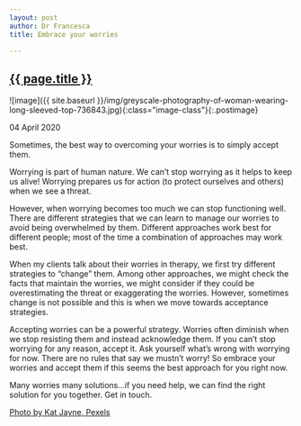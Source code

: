 ```yaml
---
layout: post
author: Dr Francesca
title: Embrace your worries

---
```

 
 <h2 class="postheader"><a href="{{ site.baseurl }}{{ page.url }}">{{ page.title }}</a></h2>


![image]({{ site.baseurl }}/img/greyscale-photography-of-woman-wearing-long-sleeved-top-736843.jpg){:class="image-class"}{:.postimage}

<p class="blogdate">04 April 2020</p>

<p class="blogcopy">Sometimes, the best way to overcoming your worries is to simply accept them.</p> 

<p class="blogcopy">Worrying is part of human nature. We can’t stop worrying as it helps to keep us alive! Worrying prepares us for action (to protect ourselves and others) when we see a threat.</p> 

<p class="blogcopy">However, when worrying becomes too much we can stop functioning well. There are different strategies that we can learn to manage our worries to avoid being overwhelmed by them. Different approaches work best for different people; most of the time a combination of approaches may work best.</p>

<p class="blogcopy">When my clients talk about their worries in therapy, we first try different strategies to “change” them. Among other approaches, we might check the facts that maintain the worries, we might consider if they could be overestimating the threat or exaggerating the worries. However, sometimes change is not possible and this is when we move towards acceptance strategies.</p> 

<p class="blogcopy">Accepting worries can be a powerful strategy. Worries often diminish when we stop resisting them and instead acknowledge them. If you can’t stop worrying for any reason, accept it. Ask yourself what’s wrong with worrying for now. There are no rules that say we mustn’t worry! So embrace your worries and accept them if this seems the best approach for you right now.</p> 

<p class="blogcopy">Many worries many solutions…if you need help, we can find the right solution for you together. Get in touch.</p>


<p class="blogcopy"><a href="https://www.pexels.com/@katlovessteve?utm_content=attributionCopyText&utm_medium=referral&utm_source=pexels">Photo by Kat Jayne, Pexels</a></p>


<br>
<div class="sharethis-inline-share-buttons"></div>
<br>

